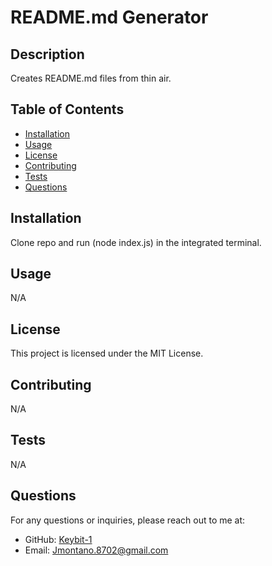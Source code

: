 
# README.md Generator

## Description
Creates README.md files from thin air.

## Table of Contents
- [Installation](#installation)
- [Usage](#usage)
- [License](#license)
- [Contributing](#contributing)
- [Tests](#tests)
- [Questions](#questions)

## Installation
Clone repo and run (node index.js) in the integrated terminal.

## Usage
N/A

## License
This project is licensed under the MIT License.

## Contributing
N/A

## Tests
N/A

## Questions
For any questions or inquiries, please reach out to me at:
- GitHub: [Keybit-1](https://github.com/Keybit-1)
- Email: Jmontano.8702@gmail.com
